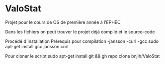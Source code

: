 # ValoStat
Projet pour le cours de OS de première année à l’EPHEC

Dans les fichiers on peut trouver le projet déjà compilé et le source-code

Procédé d´installation
Prérequis pour compilation
-jansson
-curl
-gcc
sudo apt-get install gcc jansson curl

Pour cloner le script
sudo apt-get install git && gh repo clone bnjih/ValoStat
